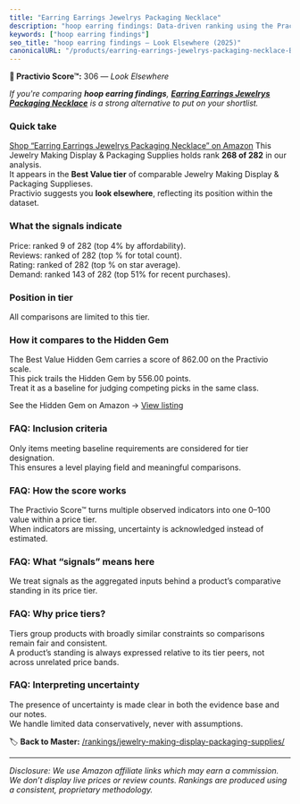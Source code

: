 ```yaml
---
title: "Earring Earrings Jewelrys Packaging Necklace"
description: "hoop earring findings: Data-driven ranking using the Practivio Score™. Positioned by quality, value, demand, findability, momentum."
keywords: ["hoop earring findings"]
seo_title: "hoop earring findings — Look Elsewhere (2025)"
canonicalURL: "/products/earring-earrings-jewelrys-packaging-necklace-B0FJLHVVCK/"
---
```


**🚫 Practivio Score™:** 306 — _Look Elsewhere_


*If you're comparing **hoop earring findings**, **[Earring Earrings Jewelrys Packaging Necklace](https://www.amazon.com/dp/B0FJLHVVCK?tag=practivio-20)** is a strong alternative to put on your shortlist.*
### Quick take
[Shop “Earring Earrings Jewelrys Packaging Necklace” on Amazon](https://www.amazon.com/dp/B0FJLHVVCK?tag=practivio-20)
This Jewelry Making Display & Packaging Supplies holds rank **268 of 282** in our analysis.  
It appears in the **Best Value tier** of comparable Jewelry Making Display & Packaging Supplieses.  
Practivio suggests you **look elsewhere**, reflecting its position within the dataset.

### What the signals indicate
Price: ranked 9 of 282 (top 4% by affordability).  
Reviews: ranked  of 282 (top % for total count).  
Rating: ranked  of 282 (top % on star average).  
Demand: ranked 143 of 282 (top 51% for recent purchases).

### Position in tier
All comparisons are limited to this tier.

### How it compares to the Hidden Gem
The Best Value Hidden Gem carries a score of 862.00 on the Practivio scale.  
This pick trails the Hidden Gem by 556.00 points.  
Treat it as a baseline for judging competing picks in the same class.  

See the Hidden Gem on Amazon → [View listing](https://www.amazon.com/dp/B09GXKPHF1?tag=practivio-20)

### FAQ: Inclusion criteria
Only items meeting baseline requirements are considered for tier designation.  
This ensures a level playing field and meaningful comparisons.

### FAQ: How the score works
The Practivio Score™ turns multiple observed indicators into one 0–100 value within a price tier.  
When indicators are missing, uncertainty is acknowledged instead of estimated.

### FAQ: What “signals” means here
We treat signals as the aggregated inputs behind a product’s comparative standing in its price tier.

### FAQ: Why price tiers?
Tiers group products with broadly similar constraints so comparisons remain fair and consistent.  
A product’s standing is always expressed relative to its tier peers, not across unrelated price bands.

### FAQ: Interpreting uncertainty
The presence of uncertainty is made clear in both the evidence base and our notes.  
We handle limited data conservatively, never with assumptions.


🏷️ **Back to Master:** [/rankings/jewelry-making-display-packaging-supplies/](/rankings/jewelry-making-display-packaging-supplies/)

---
_Disclosure: We use Amazon affiliate links which may earn a commission. We don’t display live prices or review counts. Rankings are produced using a consistent, proprietary methodology._

